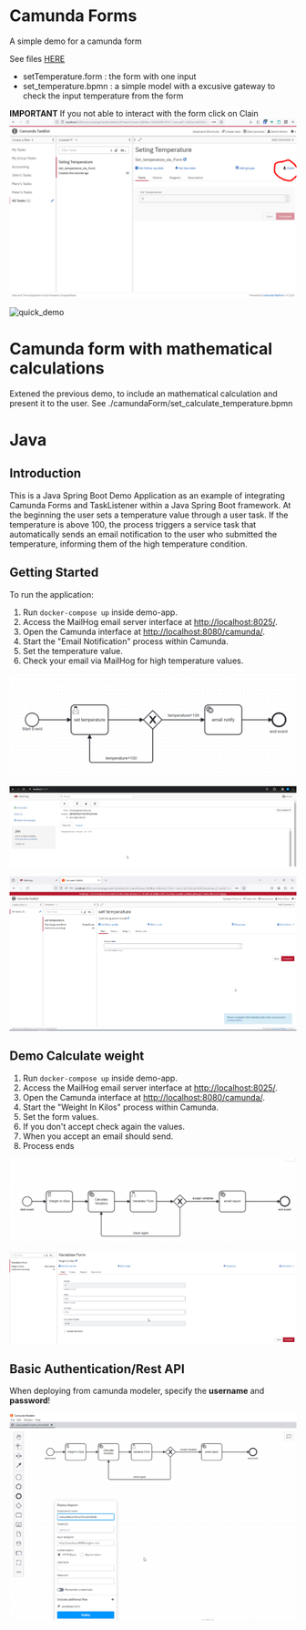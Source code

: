 


# Camunda Forms

A simple demo for a camunda form

See files [HERE](./camundaForm/)
- setTemperature.form : the form with one input
- set_temperature.bpmn : a simple model with a excusive gateway to check the input temperature from the form

**IMPORTANT** If you not able to interact with the form click on Clain
![claim_sreenshoot](./camundaForm/claim.png)

![quick_demo](./camundaForm/camunda_form.gif)

# Camunda form with mathematical calculations

Extened the previous demo, to include an mathematical calculation and present it to the user.
See ./camundaForm/set_calculate_temperature.bpmn

# Java 
## Introduction
This is a Java Spring Boot Demo Application as an example of integrating Camunda Forms and TaskListener within a Java Spring Boot framework.
At the beginning the user sets a temperature value through a user task.
If the temperature is above 100, the process triggers a service task that automatically sends an email notification to the user who submitted the temperature, informing them of the high temperature condition.

## Getting Started

To run the application:

1. Run `docker-compose up` inside demo-app.
2. Access the MailHog email server interface at [http://localhost:8025/](http://localhost:8025/).
3. Open the Camunda interface at [http://localhost:8080/camunda/](http://localhost:8080/camunda/).
4. Start the "Email Notification" process within Camunda.
5. Set the temperature value.
6. Check your email via MailHog for high temperature values.


![Process Diagram](demo-app/src/main/resources/process-diagram.png)

![MailHog Example](demo-app/src/main/resources/mailhog-example.png)

![Form Example](demo-app/src/main/resources/form.png)

## Demo Calculate weight
1. Run `docker-compose up` inside demo-app.
2. Access the MailHog email server interface at [http://localhost:8025/](http://localhost:8025/).
3. Open the Camunda interface at [http://localhost:8080/camunda/](http://localhost:8080/camunda/).
4. Start the "Weight In Kilos" process within Camunda.
5. Set the form values.
6. If you don't accept check again the values.
7. When you accept an email should send.
8. Process ends

![Process Diagram](demo-app/src/main/resources/calculate-weight-process.png)

![Variables Form](demo-app/src/main/resources/variables-form.png)

## Basic Authentication/Rest API

When deploying from camunda modeler, specify the **username** and **password**!

![Authentication](demo-app/src/main/resources/authentication.png)




